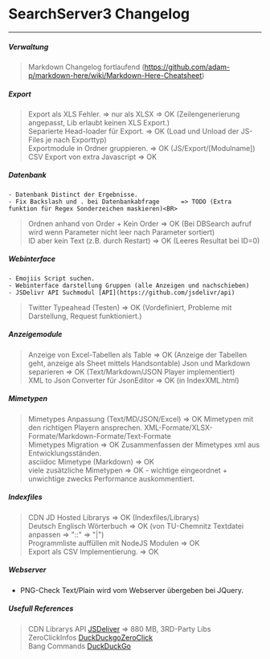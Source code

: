 ﻿# SearchServer3 Changelog
----
##### Verwaltung
> Markdown Changelog fortlaufend (https://github.com/adam-p/markdown-here/wiki/Markdown-Here-Cheatsheet)

##### Export
> Export als XLS Fehler. => nur als XLSX 		=> OK (Zeilengenerierung angepasst, Lib erlaubt keinen XLS Export.)<BR>
> Separierte Head-loader für Export. 			=> OK (Load und Unload der JS-Files je nach Exporttyp)<BR>
> Exportmodule in Ordner gruppieren. 			=> OK (JS/Export/[Modulname])<BR>
> CSV Export von extra Javascript	 			=> OK <BR>

##### Datenbank
```
- Datenbank Distinct der Ergebnisse.
- Fix Backslash und . bei Datenbankabfrage 		=> TODO (Extra funktion für Regex Sonderzeichen maskieren)<BR>
```

> Ordnen anhand von Order + Kein Order			=> OK (Bei DBSearch aufruf wird wenn Parameter nicht leer nach Parameter sortiert)<BR>
> ID aber kein Text (z.B. durch Restart)  		=> OK (Leeres Resultat bei ID=0)<BR>

##### Webinterface
```
- Emojiis Script suchen.
- Webinterface darstellung Gruppen (alle Anzeigen und nachschieben)
- JSDelivr API Suchmodul [API](https://github.com/jsdelivr/api)
```
> Twitter Typeahead  (Testen) 					=> OK (Vordefiniert, Probleme mit Darstellung, Request funktioniert.)<BR>

##### Anzeigemodule
> Anzeige von Excel-Tabellen als Table			=> OK (Anzeige der Tabellen geht, anzeige als Sheet mittels Handsontable)
> Json und Markdown separieren					=> OK (Text/Markdown/JSON Player implementiert) <BR>
> XML to Json Converter für JsonEditor 			=> OK (in IndexXML.html)<BR>

##### Mimetypen
> Mimetypes Anpassung (Text/MD/JSON/Excel)		=> OK Mimetypen mit den richtigen Playern ansprechen. XML-Formate/XLSX-Formate/Markdown-Formate/Text-Formate<BR>
> Mimetypes Migration							=> OK Zusammenfassen der Mimetypes xml aus Entwicklungsständen.<BR>
> asciidoc Mimetype (Markdown)					=> OK<BR>
> viele zusätzliche Mimetypen 					=> OK - wichtige eingeordnet + unwichtige zwecks Performance auskommentiert. <BR>

##### Indexfiles
> CDN JD Hosted Librarys						=> OK (Indexfiles/Librarys)<BR>
> Deutsch Englisch Wörterbuch					=> OK (von TU-Chemnitz Textdatei anpassen => "::" => "|")<BR>
> Programmliste auffüllen mit NodeJS Modulen	=> OK<BR>
> Export als CSV Implementierung.				=> OK<BR>

##### Webserver
- PNG-Check Text/Plain wird vom Webserver übergeben bei JQuery.

##### Usefull References
> CDN Librarys API [JSDeliver](https://github.com/jsdelivr/jsdelivr) => 880 MB, 3RD-Party Libs <BR>
> ZeroClickInfos [DuckDuckgoZeroClick](https://duckduckgo.com/api) <BR>
> Bang Commands [DuckDuckGo](https://duckduckgo.com/bang.html) <BR>
